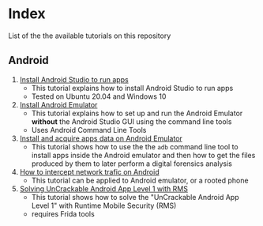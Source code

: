 # Index
List of the the available tutorials on this repository

## Android

1. [Install Android Studio to run apps]( https://labcif-tutorials.github.io/AndroidStudioEmulator-GUIconfig/) 
	- This tutorial explains how to install Android Studio to run apps
	- Tested on Ubuntu 20.04 and Windows 10
2. [Install Android Emulator](https://labcif-tutorials.github.io/AndroidStudioEmulator-cmdConfig/) 
	- This tutorial explains how to set up and run the Android Emulator **without** the Android Studio GUI using the command line tools
	- Uses Android Command Line Tools
3. [Install and acquire apps data on Android Emulator](https://labcif-tutorials.github.io/AndroidStudioEmulator-acquireAppsData/)
	- This tutorial shows how to use the the `adb` command line tool to install apps inside the Android emulator and then how to get the files produced by them to later perform a digital forensics analysis
4. [How to intercept network trafic on Android](https://labcif-tutorials.github.io/Tutorial-AndroidNetworkInterception/)
	- This tutorial can be applied to Android emulator, or a rooted phone
5. [Solving UnCrackable Android App Level 1 with RMS](https://labcif-tutorials.github.io/UnCrackableL1-with-RMS/)
	- This tutorial shows how to solve the "UnCrackable Android App Level 1" with Runtime Mobile Security (RMS)
	- requires Frida tools


